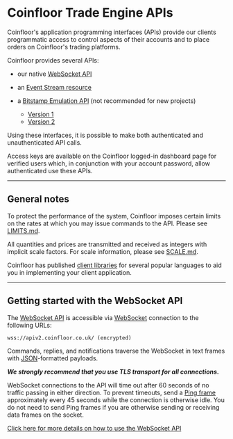 # Coinfloor Trade Engine APIs

Coinfloor's application programming interfaces (APIs) provide our clients programmatic access to control aspects of their accounts and to place orders on Coinfloor's trading platforms.

Coinfloor provides several APIs:

* our native [WebSocket API][]
* an <u> [Event Stream resource](EventStream.md)</u>
   
* a <u>Bitstamp Emulation API</u> (not recommended for new projects)
    * [Version 1](BIST.md)
    * [Version 2](BIST_v2.md)

Using these interfaces, it is possible to make both authenticated and unauthenticated API calls.

Access keys are available on the Coinfloor logged-in dashboard page for verified users which, in conjunction with your account password, allow authenticated use these APIs.

---

## General notes

To protect the performance of the system, Coinfloor imposes certain limits on the rates at which you may issue commands to the API. Please see [LIMITS.md](LIMITS.md).

All quantities and prices are transmitted and received as integers with implicit scale factors. For scale information, please see [SCALE.md](SCALE.md).

Coinfloor has published [client libraries][] for several popular languages to aid you in implementing your client application.

---

## Getting started with the WebSocket API

The [WebSocket API][] is accessible via [WebSocket][] connection to the following URLs:

```text
wss://apiv2.coinfloor.co.uk/ (encrypted)
```

Commands, replies, and notifications traverse the WebSocket in text frames with [JSON][]-formatted payloads.

***We strongly recommend that you use TLS transport for all connections.***

WebSocket connections to the API will time out after 60 seconds of no traffic passing in either direction. To prevent timeouts, send a [Ping frame][] approximately every 45 seconds while the connection is otherwise idle. You do not need to send Ping frames if you are otherwise sending or receiving data frames on the socket.

[Click here for more details on how to use the WebSocket API][WebSocket API]



[WebSocket API]: WEBSOCKET-README.md
[JSON]: https://tools.ietf.org/html/rfc4627 (IETF RFC 4627)
[WebSocket]: https://tools.ietf.org/html/rfc6455 (IETF RFC 6455)
[Ping frame]: https://tools.ietf.org/html/rfc6455#section-5.5.2
[client libraries]: https://github.com/coinfloor/